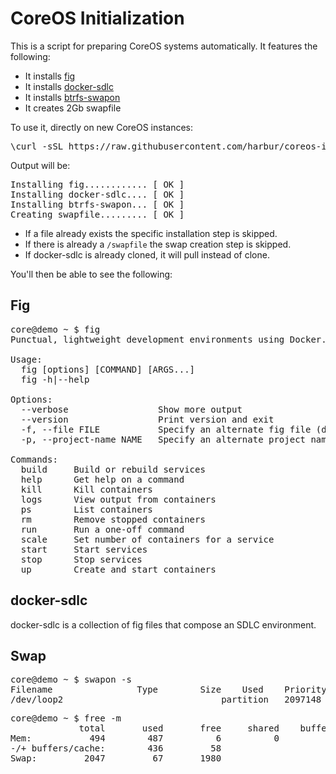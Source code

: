 CoreOS Initialization
=====================

This is a script for preparing CoreOS systems automatically. It features the following:

* It installs [fig](http://www.fig.sh/install.html)
* It installs [docker-sdlc](https://github.com/harbur/docker-sdlc)
* It installs [btrfs-swapon](https://github.com/sebastian-philipp/btrfs-swapon)
* It creates 2Gb swapfile

To use it, directly on new CoreOS instances:

<pre>
\curl -sSL https://raw.githubusercontent.com/harbur/coreos-init/master/install | sudo bash
</pre>

Output will be:

<pre>
Installing fig............ [ OK ]
Installing docker-sdlc.... [ OK ]
Installing btrfs-swapon... [ OK ]
Creating swapfile......... [ OK ]
</pre>

* If a file already exists the specific installation step is skipped.
* If there is already a `/swapfile` the swap creation step is skipped.
* If docker-sdlc is already cloned, it will pull instead of clone.

You'll then be able to see the following:

Fig
---

<pre>
core@demo ~ $ fig 
Punctual, lightweight development environments using Docker.

Usage:
  fig [options] [COMMAND] [ARGS...]
  fig -h|--help

Options:
  --verbose                 Show more output
  --version                 Print version and exit
  -f, --file FILE           Specify an alternate fig file (default: fig.yml)
  -p, --project-name NAME   Specify an alternate project name (default: directory name)

Commands:
  build     Build or rebuild services
  help      Get help on a command
  kill      Kill containers
  logs      View output from containers
  ps        List containers
  rm        Remove stopped containers
  run       Run a one-off command
  scale     Set number of containers for a service
  start     Start services
  stop      Stop services
  up        Create and start containers
</pre>

docker-sdlc
-----------

docker-sdlc is a collection of fig files that compose an SDLC environment.

Swap
----

<pre>
core@demo ~ $ swapon -s
Filename				Type		Size	Used	Priority
/dev/loop2                             	partition	2097148	69420	-1
</pre>

<pre>
core@demo ~ $ free -m 
             total       used       free     shared    buffers     cached
Mem:           494        487          6          0          0         51
-/+ buffers/cache:        436         58
Swap:         2047         67       1980
</pre>

